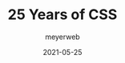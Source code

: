 ---
layout: post.njk
title: 25 Years of CSS
author: meyerweb
date: 2021-05-25
tags:
  - reference
  - css
target_url: https://meyerweb.com/eric/thoughts/2021/05/25/25-years-of-css/
---